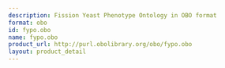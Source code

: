 ```yaml
---
description: Fission Yeast Phenotype Ontology in OBO format
format: obo
id: fypo.obo
name: fypo.obo
product_url: http://purl.obolibrary.org/obo/fypo.obo
layout: product_detail
---
```

